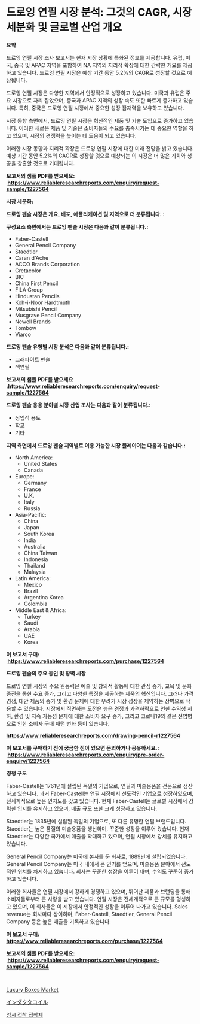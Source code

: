 <p><h1>드로잉 연필 시장 분석: 그것의 CAGR, 시장 세분화 및 글로벌 산업 개요</h1></p><p><strong>요약</strong></p>
<p><p>드로잉 연필 시장 조사 보고서는 현재 시장 상황에 특화된 정보를 제공합니다. 유럽, 미국, 중국 및 APAC 지역을 포함하여 NA 지역의 지리적 확장에 대한 간략한 개요를 제공하고 있습니다. 드로잉 연필 시장은 예상 기간 동안 5.2%의 CAGR로 성장할 것으로 예상됩니다.</p><p>드로잉 연필 시장은 다양한 지역에서 안정적으로 성장하고 있습니다. 미국과 유럽은 주요 시장으로 자리 잡았으며, 중국과 APAC 지역의 성장 속도 또한 빠르게 증가하고 있습니다. 특히, 중국은 드로잉 연필 시장에서 중요한 성장 잠재력을 보유하고 있습니다.</p><p>시장 동향 측면에서, 드로잉 연필 시장은 혁신적인 제품 및 기술 도입으로 증가하고 있습니다. 이러한 새로운 제품 및 기술은 소비자들의 수요를 충족시키는 데 중요한 역할을 하고 있으며, 시장의 경쟁력을 높이는 데 도움이 되고 있습니다.</p><p>이러한 시장 동향과 지리적 확장은 드로잉 연필 시장에 대한 미래 전망을 밝고 있습니다. 예상 기간 동안 5.2%의 CAGR로 성장할 것으로 예상되는 이 시장은 더 많은 기회와 성공을 창출할 것으로 기대됩니다.</p></p>
<p><strong>보고서의 샘플 PDF를 받으세요: &nbsp;<a href="https://www.reliableresearchreports.com/enquiry/request-sample/1227564">https://www.reliableresearchreports.com/enquiry/request-sample/1227564</a></strong></p>
<p><strong>시장 세분화:</strong></p>
<p><strong> 드로잉 펜슬 시장은 개요, 배포, 애플리케이션 및 지역으로 더 분류됩니다. :</strong></p>
<p><strong>구성요소 측면에서는 드로잉 펜슬 시장은 다음과 같이 분류됩니다.:</strong></p>
<p><ul><li>Faber-Castell</li><li>General Pencil Company</li><li>Staedtler</li><li>Caran d'Ache</li><li>ACCO Brands Corporation</li><li>Cretacolor</li><li>BIC</li><li>China First Pencil</li><li>FILA Group</li><li>Hindustan Pencils</li><li>Koh-i-Noor Hardtmuth</li><li>Mitsubishi Pencil</li><li>Musgrave Pencil Company</li><li>Newell Brands</li><li>Tombow</li><li>Viarco</li></ul></p>
<p><strong> 드로잉 펜슬 유형별 시장 분석은 다음과 같이 분류됩니다.:</strong></p>
<p><ul><li>그래파이트 펜슬</li><li>색연필</li></ul></p>
<p><strong>보고서의 샘플 PDF를 받으세요 :<a href="https://www.reliableresearchreports.com/enquiry/request-sample/1227564">https://www.reliableresearchreports.com/enquiry/request-sample/1227564</a></strong></p>
<p><strong> 드로잉 펜슬 응용 분야별 시장 산업 조사는 다음과 같이 분류됩니다.:</strong></p>
<p><ul><li>상업적 용도</li><li>학교</li><li>기타</li></ul></p>
<p><strong>지역 측면에서 드로잉 펜슬 지역별로 이용 가능한 시장 플레이어는 다음과 같습니다.:</strong></p>
<p><ul>
    <li>
        North America:
        <ul>
            <li>United States</li>
            <li>Canada</li>
        </ul>
    </li>
    <li>
        Europe:
        <ul>
            <li>Germany</li>
            <li>France</li>
            <li>U.K.</li>
            <li>Italy</li>
            <li>Russia</li>
        </ul>
    </li>
    <li>
        Asia-Pacific:
        <ul>
            <li>China</li>
            <li>Japan</li>
            <li>South Korea</li>
            <li>India</li>
            <li>Australia</li>
            <li>China Taiwan</li>
            <li>Indonesia</li>
            <li>Thailand</li>
            <li>Malaysia</li>
        </ul>
    </li>
    <li>
        Latin America:
        <ul>
            <li>Mexico</li>
            <li>Brazil</li>
            <li>Argentina Korea</li>
            <li>Colombia</li>
        </ul>
    </li>
    <li>
        Middle East & Africa:
        <ul>
            <li>Turkey</li>
            <li>Saudi</li>
            <li>Arabia</li>
            <li>UAE</li>
            <li>Korea</li>
        </ul>
    </li>
    </ul></p>
<p><strong>이 보고서 구매: &nbsp;<a href="https://www.reliableresearchreports.com/purchase/1227564">https://www.reliableresearchreports.com/purchase/1227564</a></strong></p>
<p><strong>드로잉 펜슬의 주요 동인 및 장벽 시장</strong></p>
<p><p>드로잉 연필 시장의 주요 원동력은 예술 및 창의적 활동에 대한 관심 증가, 교육 및 문화 증진을 통한 수요 증가, 그리고 다양한 특징을 제공하는 제품의 혁신입니다. 그러나 가격 경쟁, 대안 제품의 증가 및 환경 문제에 대한 우려가 시장 성장을 제약하는 장벽으로 작용할 수 있습니다. 시장에서 직면하는 도전은 높은 경쟁과 가격하락으로 인한 수익성 저하, 환경 및 지속 가능성 문제에 대한 소비자 요구 증가, 그리고 코로나19와 같은 전염병으로 인한 소비자 구매 패턴 변화 등이 있습니다.</p></p>
<p><strong><a href="https://www.reliableresearchreports.com/drawing-pencil-r1227564">https://www.reliableresearchreports.com/drawing-pencil-r1227564</a></strong></p>
<p><strong>이 보고서를 구매하기 전에 궁금한 점이 있으면 문의하거나 공유하세요.: &nbsp;<a href="https://www.reliableresearchreports.com/enquiry/pre-order-enquiry/1227564">https://www.reliableresearchreports.com/enquiry/pre-order-enquiry/1227564</a></strong></p>
<p><strong>경쟁 구도</strong></p>
<p><p>Faber-Castell는 1761년에 설립된 독일의 기업으로, 연필과 미술용품을 전문으로 생산하고 있습니다. 과거 Faber-Castell는 연필 시장에서 선도적인 기업으로 성장하였으며, 전세계적으로 높은 인지도를 갖고 있습니다. 현재 Faber-Castell는 글로벌 시장에서 강력한 입지를 유지하고 있으며, 매출 규모 또한 크게 성장하고 있습니다.</p><p>Staedtler는 1835년에 설립된 독일의 기업으로, 또 다른 유명한 연필 브랜드입니다. Staedtler는 높은 품질의 미술용품을 생산하며, 꾸준한 성장을 이루어 왔습니다. 현재 Staedtler는 다양한 국가에서 매출을 확대하고 있으며, 연필 시장에서 강세를 유지하고 있습니다.</p><p>General Pencil Company는 미국에 본사를 둔 회사로, 1889년에 설립되었습니다. General Pencil Company는 미국 내에서 큰 인기를 얻으며, 미술용품 분야에서 선도적인 위치를 차지하고 있습니다. 회사는 꾸준한 성장을 이루어 내며, 수익도 꾸준히 증가하고 있습니다.</p><p>이러한 회사들은 연필 시장에서 강하게 경쟁하고 있으며, 뛰어난 제품과 브랜딩을 통해 소비자들로부터 큰 사랑을 받고 있습니다. 연필 시장은 전세계적으로 큰 규모를 형성하고 있으며, 이 회사들은 이 시장에서 안정적인 성장을 이루어 나가고 있습니다. Sales revenue는 회사마다 상이하며, Faber-Castell, Staedtler, General Pencil Company 등은 높은 매출을 기록하고 있습니다.</p></p>
<p><strong>이 보고서 구매: &nbsp; <a href="https://www.reliableresearchreports.com/purchase/1227564">https://www.reliableresearchreports.com/purchase/1227564</a></strong></p>
<p><strong>보고서의 샘플 PDF를 받으세요: &nbsp;<a href="https://www.reliableresearchreports.com/enquiry/request-sample/1227564">https://www.reliableresearchreports.com/enquiry/request-sample/1227564</a></strong><strong></strong></p>
<p>&nbsp;</p>
<p><p><a href="https://invited-way-688.notion.site/Luxury-Boxes-Market-Research-Report-Its-History-and-Forecast-2024-to-2031-7cbfdb27f3064cccb27c165a3fecba38">Luxury Boxes Market</a></p><p><a href="https://github.com/EmoryYundt1935/Market-Research-Report-List-1/blob/main/223688329233.md">インダクタコイル</a></p><p><a href="https://github.com/fernandotryO5lson96765/Market-Research-Report-List-1/blob/main/966811329736.md">임시 접착 접착제</a></p></p>